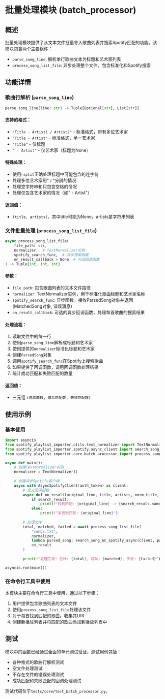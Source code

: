 # 批量处理模块 (batch_processor)

## 概述

批量处理模块提供了从文本文件批量导入歌曲列表并搜索Spotify匹配的功能。该模块包含两个主要组件：
- `parse_song_line`: 解析单行歌曲文本为标题和艺术家列表
- `process_song_list_file`: 异步处理整个文件，包含标准化和Spotify搜索

## 功能详情

### 歌曲行解析 (`parse_song_line`)

```python
parse_song_line(line: str) -> Tuple[Optional[str], List[str]]
```

#### 支持的格式：
- `"Title - Artist1 / Artist2"` - 标准格式，带有多位艺术家
- `"Title - Artist"` - 标准格式，单一艺术家
- `"Title"` - 仅标题
- `" - Artist"` - 仅艺术家（标题为None）

#### 特殊处理：
- 使用`rsplit`正确处理标题中可能包含的连字符
- 处理多位艺术家用" / "分隔的情况
- 处理空字符串和只包含空格的情况
- 处理仅包含艺术家的情况（如" - Artist"）

#### 返回值：
- `(title, artists)`，其中title可能为None，artists是字符串列表

### 文件批量处理 (`process_song_list_file`)

```python
async process_song_list_file(
    file_path: str, 
    normalizer,  # TextNormalizer实例
    spotify_search_func,  # 异步搜索函数
    on_result_callback = None  # 可选回调函数
) -> Tuple[int, int, int]
```

#### 参数：
- `file_path`: 包含歌曲列表的文本文件路径
- `normalizer`: TextNormalizer实例，用于标准化歌曲标题和艺术家名称
- `spotify_search_func`: 异步函数，接收ParsedSong对象并返回(MatchedSong对象, 错误消息)
- `on_result_callback`: 可选的异步回调函数，处理每首歌曲的搜索结果

#### 处理流程：
1. 读取文件中的每一行
2. 使用`parse_song_line`解析成标题和艺术家
3. 使用提供的`normalizer`标准化标题和艺术家
4. 创建`ParsedSong`对象
5. 调用`spotify_search_func`在Spotify上搜索歌曲
6. 如果提供了回调函数，调用回调函数处理结果
7. 统计成功匹配和失败匹配的数量

#### 返回值：
- 三元组 `(总歌曲数, 成功匹配数, 失败匹配数)`

## 使用示例

### 基本使用

```python
import asyncio
from spotify_playlist_importer.utils.text_normalizer import TextNormalizer
from spotify_playlist_importer.spotify.async_client import search_song_on_spotify_async
from spotify_playlist_importer.core.batch_processor import process_song_list_file

async def main():
    # 创建TextNormalizer实例
    normalizer = TextNormalizer()
    
    # 创建异步Spotify客户端
    async with AsyncSpotifyClient(auth_token) as client:
        # 定义回调函数
        async def on_result(original_line, title, artists, norm_title, norm_artists, search_result):
            if search_result:
                print(f"找到匹配: {original_line} -> {search_result.name}")
            else:
                print(f"未找到匹配: {original_line}")
        
        # 处理文件
        total, matched, failed = await process_song_list_file(
            "songs.txt",
            normalizer,
            lambda parsed_song: search_song_on_spotify_async(client, parsed_song),
            on_result
        )
        
        print(f"处理完成! 总计: {total}, 成功: {matched}, 失败: {failed}")

asyncio.run(main())
```

### 在命令行工具中使用

本模块主要在命令行工具中使用，通过以下步骤：

1. 用户提供包含歌曲列表的文本文件
2. 使用`process_song_list_file`处理该文件
3. 对于每首找到匹配的歌曲，收集其URI
4. 创建新播放列表并将匹配的歌曲添加到播放列表中

## 测试

模块中的函数已经通过全面的单元测试验证，测试用例包括：
- 各种格式的歌曲行解析测试
- 空文件处理测试
- 不存在文件的错误处理测试
- 成功匹配和失败匹配的回调处理测试

测试代码位于`tests/core/test_batch_processor.py`。 